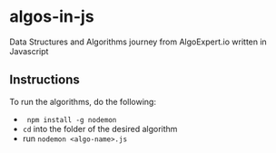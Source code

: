 # algos-in-js

Data Structures and Algorithms journey from AlgoExpert.io written in Javascript

## Instructions

To run the algorithms, do the following:

-   ` npm install -g nodemon`
-   `cd` into the folder of the desired algorithm
-   run `nodemon <algo-name>.js`
